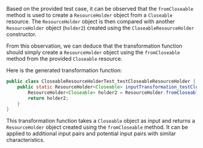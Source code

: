 Based on the provided test case, it can be observed that the `fromCloseable` method is used to create a `ResourceHolder` object from a `Closeable` resource. The `ResourceHolder` object is then compared with another `ResourceHolder` object (`holder2`) created using the `CloseableResourceHolder` constructor.

From this observation, we can deduce that the transformation function should simply create a `ResourceHolder` object using the `fromCloseable` method from the provided `Closeable` resource.

Here is the generated transformation function:

```java
public class CloseableResourceHolderTest_testCloseableResourceHolder {
    public static ResourceHolder<Closeable> inputTransformation_testCloseableResourceHolder(Closeable closeable)  {
        ResourceHolder<Closeable> holder2 = ResourceHolder.fromCloseable(closeable);
        return holder2;
    }
}
```

This transformation function takes a `Closeable` object as input and returns a `ResourceHolder` object created using the `fromCloseable` method. It can be applied to additional input pairs and potential input pairs with similar characteristics.